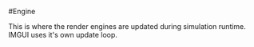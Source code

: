 #Engine

This is where the render engines are updated during simulation runtime. IMGUI uses it's own update loop.